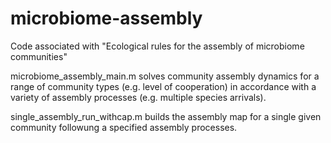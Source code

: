 # microbiome-assembly
Code associated with "Ecological rules for the assembly of microbiome communities"

microbiome_assembly_main.m solves community assembly dynamics for a range of community types (e.g. level of cooperation) in accordance with a variety of assembly processes (e.g. multiple species arrivals).

single_assembly_run_withcap.m builds the assembly map for a single given community followung a specified assembly processes.


